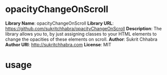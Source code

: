 # opacityChangeOnScroll
**Library Name**: opacityChangeOnScroll
**Library URL**: https://github.com/sukritchhabra/opacityChangeOnScroll
**Description**: The library allows you to, by just assigning classes to your HTML elements to change the opacities of these elements on scroll.
**Author**: Sukrit Chhabra
**Author URI**: http://sukritchhabra.com
**License**: MIT
# usage
